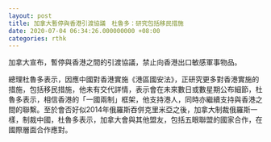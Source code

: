 ```yaml
---
layout: post
title: 加拿大暫停與香港引渡協議　杜魯多：研究包括移民措施
date: 2020-07-04 06:34:26.000000000 +08:00
categories: rthk
---
```


加拿大宣布，暫停與香港之間的引渡協議，禁止向香港出口敏感軍事物品。

總理杜魯多表示，因應中國對香港實施《港區國安法》，正研究更多對香港實施的措施，包括移民措施，他未有交代詳情，表示會在未來數日或數星期公布細節，杜魯多表示，相信香港的「一國兩制」框架，他支持港人，同時亦繼續支持與香港之間的聯繫。至於會否好似2014年俄羅斯吞併克里米亞之後，加拿大制裁俄羅斯一樣，制裁中國，杜魯多表示，加拿大會與其他盟友，包括五眼聯盟的國家合作，在國際層面合作應對。
